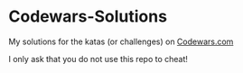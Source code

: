 # Codewars-Solutions

My solutions for the katas (or challenges) on [Codewars.com](https://www.codewars.com/)

I only ask that you do not use this repo to cheat!
